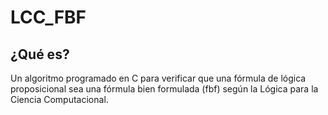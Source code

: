# LCC_FBF

## ¿Qué es?
Un algoritmo programado en C para verificar que una fórmula de lógica proposicional sea una fórmula bien formulada (fbf) según la Lógica para la Ciencia Computacional.
